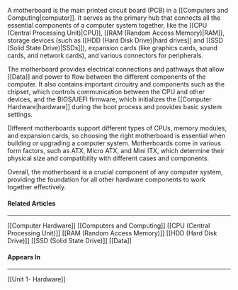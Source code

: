 A motherboard is the main printed circuit board (PCB) in a [[Computers and Computing|computer]]. It serves as the primary hub that connects all the essential components of a computer system together, like the [[CPU  (Central Processing Unit)|CPU]], [[RAM (Random Access Memory)|RAM]], storage devices (such as [[HDD (Hard Disk Drive)|hard drives]] and [[SSD (Solid State Drive)|SSDs]]), expansion cards (like graphics cards, sound cards, and network cards), and various connectors for peripherals.

The motherboard provides electrical connections and pathways that allow [[Data]] and power to flow between the different components of the computer. It also contains important circuitry and components such as the chipset, which controls communication between the CPU and other devices, and the BIOS/UEFI firmware, which initializes the [[Computer Hardware|hardware]] during the boot process and provides basic system settings.

Different motherboards support different types of CPUs, memory modules, and expansion cards, so choosing the right motherboard is essential when building or upgrading a computer system. Motherboards come in various form factors, such as ATX, Micro ATX, and Mini ITX, which determine their physical size and compatibility with different cases and components.

Overall, the motherboard is a crucial component of any computer system, providing the foundation for all other hardware components to work together effectively.

#### Related Articles
<hr>

[[Computer Hardware]]
[[Computers and Computing]]
[[CPU  (Central Processing Unit)]]
[[RAM (Random Access Memory)]]
[[HDD (Hard Disk Drive)]]
[[SSD (Solid State Drive)]]
[[Data]]

#### Appears In
<hr>

[[Unit 1- Hardware]]
